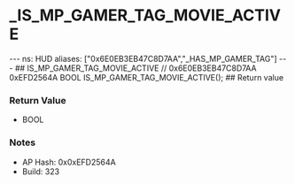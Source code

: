 # _IS_MP_GAMER_TAG_MOVIE_ACTIVE

--- ns: HUD aliases: ["0x6E0EB3EB47C8D7AA","_HAS_MP_GAMER_TAG"] --- ## IS_MP_GAMER_TAG_MOVIE_ACTIVE  // 0x6E0EB3EB47C8D7AA 0xEFD2564A BOOL IS_MP_GAMER_TAG_MOVIE_ACTIVE();   ## Return value

### Return Value
* BOOL

### Notes
* AP Hash: 0x0xEFD2564A
* Build: 323


